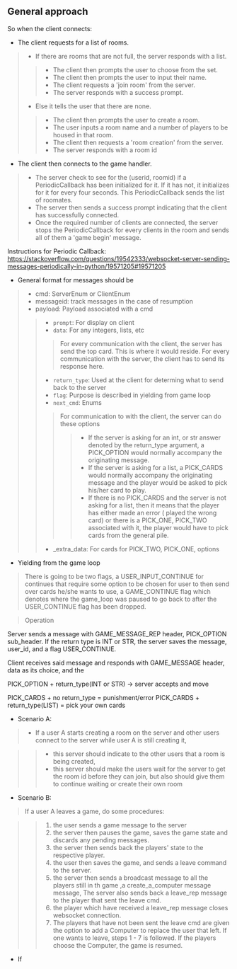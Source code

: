 General approach
----------------

So when the client connects:

- The client requests for a list of rooms.
 
> - If there are rooms that are not full, the server responds with a list.
> > - The client then prompts the user to choose from the set.
> > - The client then prompts the user to input their name.
> > - The client requests a 'join room' from the server.
> > - The server responds with a success prompt.  
> - Else it tells the user that there are none. 
> > - The client then prompts the user to create a room.
> > - The user inputs a room name and a number of players to be housed in that room.
> > - The client then requests a 'room creation' from the server. 
> > - The server responds with a room id

- The client then connects to the game handler. 

> - The server check to see for the (userid, roomid) if a PeriodicCallback has
been initialized for it. If it has not, it initializes for it for every 
four seconds. This PeriodicCallback sends the list of roomates.  
> - The server then sends a success prompt indicating that the client has 
successfully connected.
> - Once the required number of clients are connected, the server stops the 
PeriodicCallback for every clients in the room and sends all of them a
'game begin' message.

Instructions for Periodic Callback: 
https://stackoverflow.com/questions/19542333/websocket-server-sending-messages-periodically-in-python/19571205#19571205 


- General format for messages should be

> - cmd: ServerEnum or ClientEnum
> - messageid: track messages in the case of resumption
> - payload: Payload associated with a cmd
> > - `prompt`: For display on client
> > - `data`: For any integers, lists, etc
> > > For every communication with the client, the server has send the top
> > > card. This is where it would reside.
> > > For every communication with the server, the client has to send its
> > > response here.
> > - `return_type`: Used at the client for determing what to send back to
> > the server
> > - `flag`: Purpose is described in yielding from game loop
> > - `next_cmd`: Enums
> > > For communication to with the client, the server can do these options
> > > > - If the server is asking for an int, or str answer denoted by the
> > > > return_type argument, a PICK_OPTION would normally accompany the
> > > > originating message.
> > > > - If the server is asking for a list, a PICK_CARDS would normally
> > > > accompany the originating message and the player would be asked to
> > > > pick his/her card to play. 
> > > > - If there is no PICK_CARDS and the server is not asking for a list,
> > > >  then it means that the player has either made an error
> > > > ( played the wrong card) or there is a PICK_ONE, PICK_TWO 
> > > > associated with it, the player would have to pick cards from 
> > > > the general pile.  
> > - _extra_data: For cards for PICK_TWO, PICK_ONE, options

- Yielding from the game loop

> There is going to be two flags, a USER_INPUT_CONTINUE for 
continues that require some option to be chosen for user to then send
over cards he/she wants to use, a GAME_CONTINUE flag which denotes
where the game_loop was paused to go back to after the USER_CONTINUE flag
has been dropped.


> Operation

Server sends a message with GAME_MESSAGE_REP header, PICK_OPTION sub_header.
If the return type is INT or STR, the server saves the message, user_id, and
a flag USER_CONTINUE. 

Client receives said message and responds with GAME_MESSAGE header, data as
its choice, and the  

PICK_OPTION + return_type(INT or STR) -> server accepts and move

PICK_CARDS + no return_type = punishment/error
PICK_CARDS + return_type(LIST) = pick your own cards

- Scenario A:

> -  If a user A starts creating a room on the server and other users connect to 
the server while user A is still creating it,
 
> > - this server should indicate to the other users that a room is being created,
> > - this server should make the users wait for the server to get the room id before they can join, but also should give them to continue waiting or create their own room

- Scenario B:

> If a user A leaves a game, do some procedures:

> > 1.  the user sends a game message to the server 
> > 2.  the server then pauses the game, saves the game state and discards any pending messages.
> > 3.  the server then sends back the players' state to the respective player.
> > 4.  the user then saves the game, and sends a leave command to the server.
> > 5.  the server then sends a broadcast message to all the players still in th game ,a create_a_computer message message, The server also sends back a leave_rep message to the player that sent the leave cmd.
> > 6.  the player which have received a leave_rep message closes websocket connection.
> > 7.  The players that have not been sent the leave cmd are given the option to add a Computer to replace the user that left. If one wants to leave, steps 1 - 7 is followed. If the players choose the Computer, the game is resumed. 


- If 
